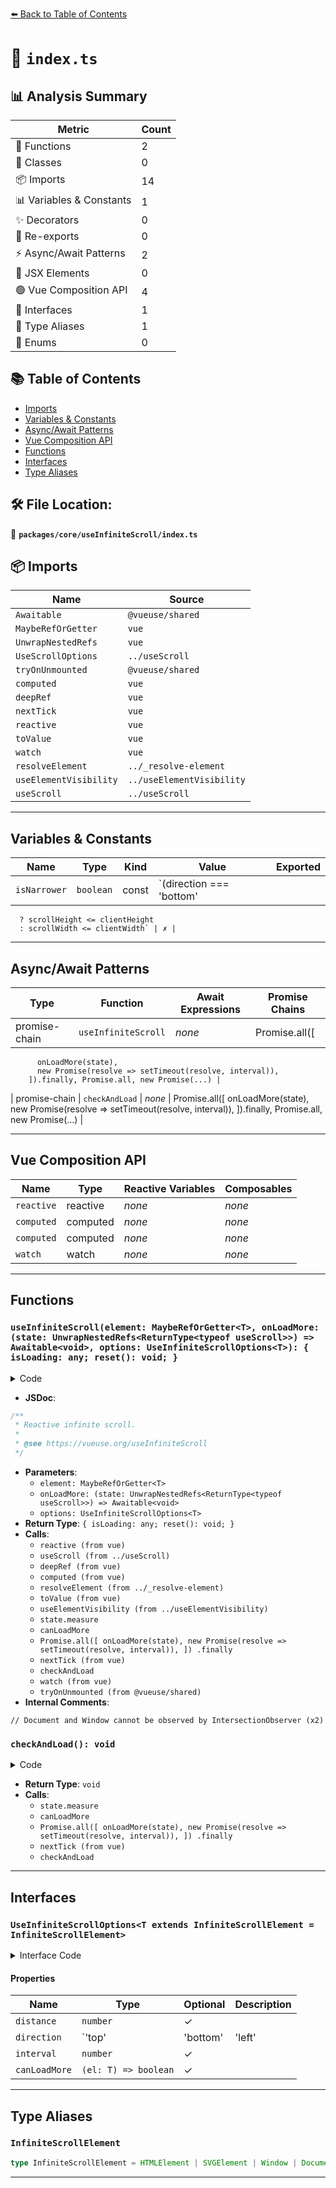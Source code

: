 [⬅️ Back to Table of Contents](../../../index.md)

# 📄 `index.ts`

## 📊 Analysis Summary

| Metric | Count |
|--------|-------|
| 🔧 Functions | 2 |
| 🧱 Classes | 0 |
| 📦 Imports | 14 |
| 📊 Variables & Constants | 1 |
| ✨ Decorators | 0 |
| 🔄 Re-exports | 0 |
| ⚡ Async/Await Patterns | 2 |
| 💠 JSX Elements | 0 |
| 🟢 Vue Composition API | 4 |
| 📐 Interfaces | 1 |
| 📑 Type Aliases | 1 |
| 🎯 Enums | 0 |

## 📚 Table of Contents

- [Imports](#imports)
- [Variables & Constants](#variables-constants)
- [Async/Await Patterns](#asyncawait-patterns)
- [Vue Composition API](#vue-composition-api)
- [Functions](#functions)
- [Interfaces](#interfaces)
- [Type Aliases](#type-aliases)

## 🛠️ File Location:
📂 **`packages/core/useInfiniteScroll/index.ts`**

## 📦 Imports

| Name | Source |
|------|--------|
| `Awaitable` | `@vueuse/shared` |
| `MaybeRefOrGetter` | `vue` |
| `UnwrapNestedRefs` | `vue` |
| `UseScrollOptions` | `../useScroll` |
| `tryOnUnmounted` | `@vueuse/shared` |
| `computed` | `vue` |
| `deepRef` | `vue` |
| `nextTick` | `vue` |
| `reactive` | `vue` |
| `toValue` | `vue` |
| `watch` | `vue` |
| `resolveElement` | `../_resolve-element` |
| `useElementVisibility` | `../useElementVisibility` |
| `useScroll` | `../useScroll` |


---

## Variables & Constants

| Name | Type | Kind | Value | Exported |
|------|------|------|-------|----------|
| `isNarrower` | `boolean` | const | `(direction === 'bottom' || direction === 'top')
      ? scrollHeight <= clientHeight
      : scrollWidth <= clientWidth` | ✗ |


---

## Async/Await Patterns

| Type | Function | Await Expressions | Promise Chains |
|------|----------|-------------------|----------------|
| promise-chain | `useInfiniteScroll` | *none* | Promise.all([
          onLoadMore(state),
          new Promise(resolve => setTimeout(resolve, interval)),
        ]).finally, Promise.all, new Promise(...) |
| promise-chain | `checkAndLoad` | *none* | Promise.all([
          onLoadMore(state),
          new Promise(resolve => setTimeout(resolve, interval)),
        ]).finally, Promise.all, new Promise(...) |


---

## Vue Composition API

| Name | Type | Reactive Variables | Composables |
|------|------|-------------------|-------------|
| `reactive` | reactive | *none* | *none* |
| `computed` | computed | *none* | *none* |
| `computed` | computed | *none* | *none* |
| `watch` | watch | *none* | *none* |


---

## Functions

### `useInfiniteScroll(element: MaybeRefOrGetter<T>, onLoadMore: (state: UnwrapNestedRefs<ReturnType<typeof useScroll>>) => Awaitable<void>, options: UseInfiniteScrollOptions<T>): { isLoading: any; reset(): void; }`

<details><summary>Code</summary>

```ts
export function useInfiniteScroll<T extends InfiniteScrollElement>(
  element: MaybeRefOrGetter<T>,
  onLoadMore: (state: UnwrapNestedRefs<ReturnType<typeof useScroll>>) => Awaitable<void>,
  options: UseInfiniteScrollOptions<T> = {},
) {
  const {
    direction = 'bottom',
    interval = 100,
    canLoadMore = () => true,
  } = options

  const state = reactive(useScroll(
    element,
    {
      ...options,
      offset: {
        [direction]: options.distance ?? 0,
        ...options.offset,
      },
    },
  ))

  const promise = deepRef<any>()
  const isLoading = computed(() => !!promise.value)

  // Document and Window cannot be observed by IntersectionObserver
  const observedElement = computed<HTMLElement | SVGElement | null | undefined>(() => {
    return resolveElement(toValue(element))
  })

  const isElementVisible = useElementVisibility(observedElement)

  function checkAndLoad() {
    state.measure()

    if (!observedElement.value || !isElementVisible.value || !canLoadMore(observedElement.value as T))
      return

    const { scrollHeight, clientHeight, scrollWidth, clientWidth } = observedElement.value as HTMLElement
    const isNarrower = (direction === 'bottom' || direction === 'top')
      ? scrollHeight <= clientHeight
      : scrollWidth <= clientWidth

    if (state.arrivedState[direction] || isNarrower) {
      if (!promise.value) {
        promise.value = Promise.all([
          onLoadMore(state),
          new Promise(resolve => setTimeout(resolve, interval)),
        ])
          .finally(() => {
            promise.value = null
            nextTick(() => checkAndLoad())
          })
      }
    }
  }

  const stop = watch(
    () => [state.arrivedState[direction], isElementVisible.value],
    checkAndLoad,
    { immediate: true },
  )

  tryOnUnmounted(stop)

  return {
    isLoading,
    reset() {
      nextTick(() => checkAndLoad())
    },
  }
}
```
</details>

- **JSDoc**:
```ts
/**
 * Reactive infinite scroll.
 *
 * @see https://vueuse.org/useInfiniteScroll
 */
```

- **Parameters**:
  - `element: MaybeRefOrGetter<T>`
  - `onLoadMore: (state: UnwrapNestedRefs<ReturnType<typeof useScroll>>) => Awaitable<void>`
  - `options: UseInfiniteScrollOptions<T>`
- **Return Type**: `{ isLoading: any; reset(): void; }`
- **Calls**:
  - `reactive (from vue)`
  - `useScroll (from ../useScroll)`
  - `deepRef (from vue)`
  - `computed (from vue)`
  - `resolveElement (from ../_resolve-element)`
  - `toValue (from vue)`
  - `useElementVisibility (from ../useElementVisibility)`
  - `state.measure`
  - `canLoadMore`
  - `Promise.all([
          onLoadMore(state),
          new Promise(resolve => setTimeout(resolve, interval)),
        ])
          .finally`
  - `nextTick (from vue)`
  - `checkAndLoad`
  - `watch (from vue)`
  - `tryOnUnmounted (from @vueuse/shared)`
- **Internal Comments**:
```
// Document and Window cannot be observed by IntersectionObserver (x2)
```

### `checkAndLoad(): void`

<details><summary>Code</summary>

```ts
function checkAndLoad() {
    state.measure()

    if (!observedElement.value || !isElementVisible.value || !canLoadMore(observedElement.value as T))
      return

    const { scrollHeight, clientHeight, scrollWidth, clientWidth } = observedElement.value as HTMLElement
    const isNarrower = (direction === 'bottom' || direction === 'top')
      ? scrollHeight <= clientHeight
      : scrollWidth <= clientWidth

    if (state.arrivedState[direction] || isNarrower) {
      if (!promise.value) {
        promise.value = Promise.all([
          onLoadMore(state),
          new Promise(resolve => setTimeout(resolve, interval)),
        ])
          .finally(() => {
            promise.value = null
            nextTick(() => checkAndLoad())
          })
      }
    }
  }
```
</details>

- **Return Type**: `void`
- **Calls**:
  - `state.measure`
  - `canLoadMore`
  - `Promise.all([
          onLoadMore(state),
          new Promise(resolve => setTimeout(resolve, interval)),
        ])
          .finally`
  - `nextTick (from vue)`
  - `checkAndLoad`

---

## Interfaces

### `UseInfiniteScrollOptions<T extends InfiniteScrollElement = InfiniteScrollElement>`

<details><summary>Interface Code</summary>

```ts
export interface UseInfiniteScrollOptions<T extends InfiniteScrollElement = InfiniteScrollElement> extends UseScrollOptions {
  /**
   * The minimum distance between the bottom of the element and the bottom of the viewport
   *
   * @default 0
   */
  distance?: number

  /**
   * The direction in which to listen the scroll.
   *
   * @default 'bottom'
   */
  direction?: 'top' | 'bottom' | 'left' | 'right'

  /**
   * The interval time between two load more (to avoid too many invokes).
   *
   * @default 100
   */
  interval?: number

  /**
   * A function that determines whether more content can be loaded for a specific element.
   * Should return `true` if loading more content is allowed for the given element,
   * and `false` otherwise.
   */
  canLoadMore?: (el: T) => boolean
}
```
</details>

#### Properties

| Name | Type | Optional | Description |
|------|------|----------|-------------|
| `distance` | `number` | ✓ |  |
| `direction` | `'top' | 'bottom' | 'left' | 'right'` | ✓ |  |
| `interval` | `number` | ✓ |  |
| `canLoadMore` | `(el: T) => boolean` | ✓ |  |


---

## Type Aliases

### `InfiniteScrollElement`

```ts
type InfiniteScrollElement = HTMLElement | SVGElement | Window | Document | null | undefined;
```


---